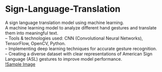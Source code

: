 # Sign-Language-Translation
A sign language translation model using machine learning.
<br>
A machine learning model to analyze different hand gestures and translate them into meaningful text.<br>
– Tools & technologies used: CNN (Convolutional Neural Networks), TensorFlow, OpenCV, Python.<br>
– Implementing deep learning techniques for accurate gesture recognition.<br>
– Creating a diverse dataset with clear representations of American Sign Language (ASL) gestures to improve model performance.<br>
[!Sample Image](shutterstock_1702624459.jpg)
